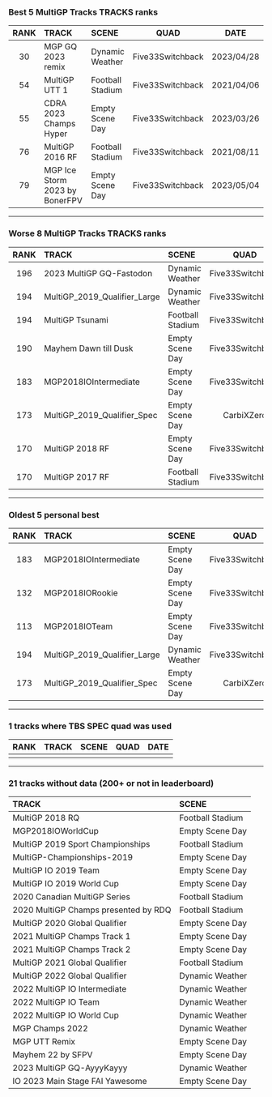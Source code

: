 ### Best 5 MultiGP Tracks TRACKS ranks
|RANK|TRACK|SCENE|QUAD|DATE|
|:---:|:---|:---|:---:|:---:|
|30|MGP GQ 2023 remix|Dynamic Weather|Five33Switchback|2023/04/28|
|54|MultiGP UTT 1|Football Stadium|Five33Switchback|2021/04/06|
|55|CDRA 2023  Champs Hyper|Empty Scene Day|Five33Switchback|2023/03/26|
|76|MultiGP 2016 RF|Football Stadium|Five33Switchback|2021/08/11|
|79|MGP Ice Storm 2023 by BonerFPV|Empty Scene Day|Five33Switchback|2023/05/04|
---
### Worse 8 MultiGP Tracks TRACKS ranks
|RANK|TRACK|SCENE|QUAD|DATE|
|:---:|:---|:---|:---:|:---:|
|196|2023 MultiGP GQ-Fastodon|Dynamic Weather|Five33Switchback|2023/02/28|
|194|MultiGP_2019_Qualifier_Large|Dynamic Weather|Five33Switchback|2021/01/17|
|194|MultiGP Tsunami|Football Stadium|Five33Switchback|2021/08/12|
|190|Mayhem Dawn till Dusk|Empty Scene Day|Five33Switchback|2021/05/31|
|183|MGP2018IOIntermediate|Empty Scene Day|Five33Switchback|2021/01/11|
|173|MultiGP_2019_Qualifier_Spec|Empty Scene Day|CarbiXZero|2021/01/20|
|170|MultiGP 2018 RF|Empty Scene Day|Five33Switchback|2021/08/11|
|170|MultiGP 2017 RF|Football Stadium|Five33Switchback|2021/08/11|
---
### Oldest 5 personal best
|RANK|TRACK|SCENE|QUAD|DATE|
|:---:|:---|:---|:---:|:---:|
|183|MGP2018IOIntermediate|Empty Scene Day|Five33Switchback|2021/01/11|
|132|MGP2018IORookie|Empty Scene Day|Five33Switchback|2021/01/11|
|113|MGP2018IOTeam|Empty Scene Day|Five33Switchback|2021/01/11|
|194|MultiGP_2019_Qualifier_Large|Dynamic Weather|Five33Switchback|2021/01/17|
|173|MultiGP_2019_Qualifier_Spec|Empty Scene Day|CarbiXZero|2021/01/20|
---
### 1 tracks where TBS SPEC quad was used
|RANK|TRACK|SCENE|QUAD|DATE|
|:---:|:---|:---|:---:|:---:|
||||||
---
### 21 tracks without data (200+ or not in leaderboard)
|TRACK|SCENE|
|:---|:---|
|MultiGP 2018 RQ|Football Stadium|
|MGP2018IOWorldCup|Empty Scene Day|
|MultiGP 2019 Sport Championships|Football Stadium|
|MultiGP-Championships-2019|Empty Scene Day|
|MultiGP IO 2019 Team|Empty Scene Day|
|MultiGP IO 2019 World Cup|Empty Scene Day|
|2020 Canadian MultiGP Series|Football Stadium|
|2020 MultiGP Champs presented by RDQ|Football Stadium|
|MultiGP 2020 Global Qualifier|Empty Scene Day|
|2021 MultiGP Champs Track 1|Empty Scene Day|
|2021 MultiGP Champs Track 2|Empty Scene Day|
|MultiGP 2021 Global Qualifier|Football Stadium|
|MultiGP 2022 Global Qualifier|Dynamic Weather|
|2022 MultiGP IO Intermediate|Dynamic Weather|
|2022 MultiGP IO Team|Dynamic Weather|
|2022 MultiGP IO World Cup|Dynamic Weather|
|MGP Champs 2022|Dynamic Weather|
|MGP UTT Remix|Empty Scene Day|
|Mayhem 22 by SFPV|Empty Scene Day|
|2023 MultiGP GQ-AyyyKayyy|Dynamic Weather|
|IO 2023 Main Stage FAI Yawesome|Empty Scene Day|
